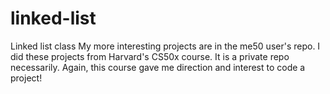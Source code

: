 # linked-list
Linked list class
My more interesting projects are in the me50 user's repo. I did these projects from Harvard's CS50x course. It is a private repo necessarily.
Again, this course gave me direction and interest to code a project!

